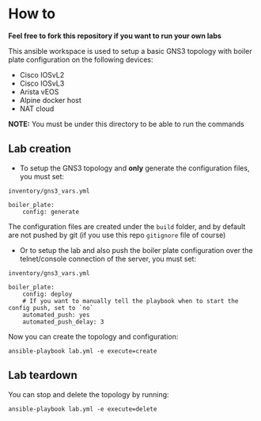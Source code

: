 # How to

**Feel free to fork this repository if you want to run your own labs**

This ansible workspace is used to setup a basic GNS3 topology with boiler plate configuration on the following devices:

- Cisco IOSvL2
- Cisco IOSvL3
- Arista vEOS
- Alpine docker host
- NAT cloud

**NOTE:** You must be under this directory to be able to run the commands

## Lab creation

- To setup the GNS3 topology and **only** generate the configuration files, you must set:

`inventory/gns3_vars.yml`
```
boiler_plate:
    config: generate
```

The configuration files are created under the `build` folder, and by default are not pushed by git (if you use this repo `gitignore` file of course)

- Or to setup the lab and also push the boiler plate configuration over the telnet/console connection of the server, you must set:

`inventory/gns3_vars.yml`
```
boiler_plate:
    config: deploy
    # If you want to manually tell the playbook when to start the config push, set to `no`
    automated_push: yes
    automated_push_delay: 3
```

Now you can create the topology and configuration:

```
ansible-playbook lab.yml -e execute=create
```

## Lab teardown

You can stop and delete the topology by running:

```
ansible-playbook lab.yml -e execute=delete
```
